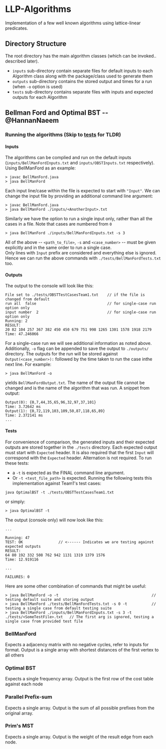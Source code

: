 # LLP-Algorithms
Implementation of a few well known algorithms using lattice-linear predicates.

## Directory Structure
The root directory has the main algorithm classes (which can be invoked.. described later).
- `inputs` sub-directory contain separate files for default inputs to each Algorithm class along with the package/class used to generate them
- `outputs` sub-directory contains the stored output and times for a run (when `-o` option is used)
- `tests` sub-directory contains separate files with inputs and expected outputs for each Algorithm

## Bellman Ford and Optimal BST -- @HannanNaeem
### Running the algorithms (Skip to [tests](#tests) for TLDR)
#### Inputs
The algorithms can be complied and run on the default inputs (`inputs/BellManFordInputs.txt` and `inputs/OBSTInputs.txt` respectively). Using BellManFord as an example:
```
> javac BellManFord.java
> java BellManFord
```
Each input line/case within the file is expected to start with `"Input"`. We can change the input file by providing an additional command line argument:
```
> javac BellManFord.java
> java BellManFord ./inputs/<AnotherInput>.txt
```
Similarly we have the option to run a single input only, rather than all the cases in a file. Note that cases are numbered from `0`
```
> java BellManFord ./inputs/BellManFordInputs.txt -s 3
```
All of the above -- `<path_to_file>`, `-s` and `<case_number>` -- must be given explicitly and in the same order to run a single case.\
Only lines with `Input` prefix are considered and everything else is ignored. Hence we can run the above commands with `./tests/BellManFordTests.txt` too.

#### Outputs
The output to the console will look like this:
```
File set to ./tests/OBSTTestCasesTeam1.txt    // if the file is changed from default
run all  false                                // for single-case run option only
input number  2                               // for single-case run option only
Running: 2
RESULT:
20 82 104 257 367 382 450 450 679 751 998 1265 1301 1578 1918 2179 
Time: 47.246066
```
For a single-case run we will see additional information as noted above.\
Additionally, `-o` flag can be appended to save the output to `./outputs/` directory. The outputs for the run will be stored against `Output(<case_number>):` followed by the time taken to run the case inthe next line. For example:
```
> java BellManFord -o
```
yields `BellManFordOutput.txt`. The name of the output file cannot be changed and is the name of the algorithm that was run. A snippet from output:
```
Output(0): {0,7,44,35,65,96,32,97,37,101}
Time: 3.72642 ms
Output(1): {0,72,119,103,109,50,87,118,65,89}
Time: 2.372141 ms
...
```
#### Tests
For convenience of comparison, the generated inputs and their expected outputs are stored together in the `./tests` directory. Each expected output must start with `Expected` header. It is also required that the first `Input` will correspond with the `Expected` header. Alternation is not required.
To run these tests: 
- a `-t` is expected as the FINAL command line argument.
- Or `-t <test_file_path>` is expected.
Running the following tests this implementation against Team1's test cases:
```
java OptimalBST -t ./tests/OBSTTestCasesTeam1.txt

```
or simply:
```
> java OptimalBST -t
```
The output (console only) will now look like this:
```
...

Running: 47
TEST: OK                // <------ Indicates we are testing against expected outputs
RESULT:
64 80 192 332 508 762 942 1131 1319 1379 1576 
Time: 12.919116

...

FAILURES: 0
```
Here are some other combination of commands that might be useful:
```
> java BellManFord -o -t                                          // testing default suite and storing output
> java BellManFord ./tests/BellManFordTests.txt -s 0 -t           // testing a single case from default testing suite
> java BellManFord ./inputs/BellManFordInputs.txt -s 3 -t ./tests/<SomeTestFile>.txt   // The first arg is ignored, testing a single case from provided test file
```


### BellManFord
Expects a adjacency matrix with no negative cycles, refer to inputs for format. Output is a single array with shortest distances of the first vertex to all others
### Optimal BST
Expects a single frequency array. Output is the first row of the cost table against each node
### Parallel Prefix-sum
Expects a single array. Output is the sum of all possible prefixes from the original array.
### Prim's MST
Expects a single array. Output is the weight of the result edge from each node.

